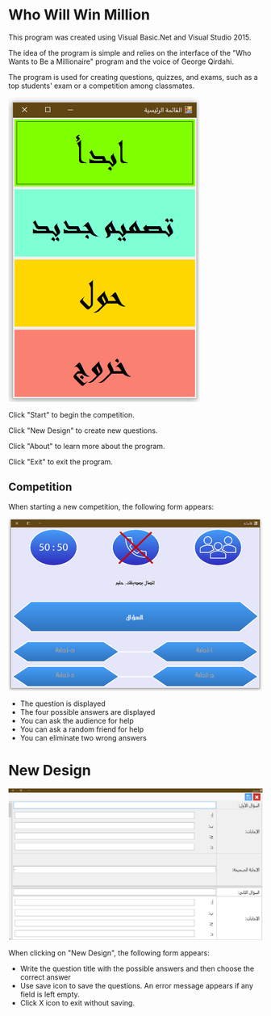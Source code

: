# Who Will Win Million

This program was created using Visual Basic.Net and Visual Studio 2015.

The idea of the program is simple and relies on the interface of the "Who Wants to Be a Millionaire" program and the voice of George Qirdahi.

The program is used for creating questions, quizzes, and exams, such as a top students' exam or a competition among classmates.

![Who Will Win Million](./readme-images/image1.png)

Click "Start" to begin the competition.

Click "New Design" to create new questions.

Click "About" to learn more about the program.

Click "Exit" to exit the program.

## Competition

When starting a new competition, the following form appears:

![Who Will Win Million](./readme-images/image2.png)

- The question is displayed
- The four possible answers are displayed
- You can ask the audience for help
- You can ask a random friend for help
- You can eliminate two wrong answers

# New Design

![Who Will Win Million](./readme-images/image3.png)

When clicking on "New Design", the following form appears:

- Write the question title with the possible answers and then choose the correct answer
- Use save icon to save the questions. An error message appears if any field is left empty.
- Click X icon to exit without saving.
